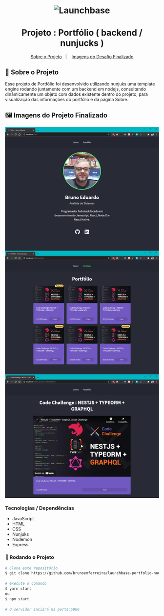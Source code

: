 <h1 align="center">
    <img alt="Launchbase" src="https://storage.googleapis.com/golden-wind/bootcamp-launchbase/logo.png" width="400px" />
</h1>

<h1 align="center">Projeto : Portfólio ( backend / nunjucks )</h1>
<p align="center"></p>

<p align="center">
  <a href="#sobre">Sobre o Projeto</a>&nbsp;&nbsp;&nbsp;|&nbsp;&nbsp;&nbsp;
  <a href="#images">Imagens do Desafio Finalizado</a>
</p>

<h2 id="sobre"> 🚀 Sobre o Projeto</h2>

Esse projeto de Portfólio foi desenvolvido utilizando nunjuks uma template engine rodando juntamente com um backend em nodejs, consultando dinâmicamente um objeto com dados existente dentro do projeto, para visualização das informações do portfólio e da página Sobre. 

<h2 id="images"> 🖼️ Imagens do Projeto Finalizado</h2>

<div align="center">
 <img align="center" width="600px" alt="Made by Rocketseat" src="./images/sobre.png">
 </ br>
 <img align="center" width="600px" alt="Made by Rocketseat" src="./images/portfolio.png">
  </ br>
 <img align="center" width="600px" alt="Made by Rocketseat" src="./images/video.png">
</div>

### Tecnologias / Dependências
- JavaScript
- HTML
- CSS
- Nunjuks
- Nodemon
- Express


### 🎲 Rodando o Projeto
```bash
# Clone este repositório
$ git clone https://github.com/brunoemferreira/launchbase-portfolio-node-nunjuks.git

# execute o comando
$ yarn start
ou
$ npm start

# O servidor inciará na porta:5000
```
